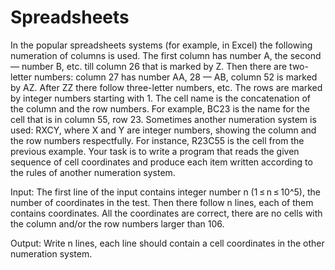 # Spreadsheets
In the popular spreadsheets systems (for example, in Excel) the following numeration of columns is used. The first column has number A, the second — number B, etc. till column 26 that is marked by Z. Then there are two-letter numbers: column 27 has number AA, 28 — AB, column 52 is marked by AZ. After ZZ there follow three-letter numbers, etc.
The rows are marked by integer numbers starting with 1. The cell name is the concatenation of the column and the row numbers. For example, BC23 is the name for the cell that is in column 55, row 23.
Sometimes another numeration system is used: RXCY, where X and Y are integer numbers, showing the column and the row numbers respectfully. For instance, R23C55 is the cell from the previous example.
Your task is to write a program that reads the given sequence of cell coordinates and produce each item written according to the rules of another numeration system.

Input: The first line of the input contains integer number n (1 ≤ n ≤ 10^5), the number of coordinates in the test. Then there follow n lines, each of them contains coordinates. All the coordinates are correct, there are no cells with the column and/or the row numbers larger than 106.

Output: Write n lines, each line should contain a cell coordinates in the other numeration system.